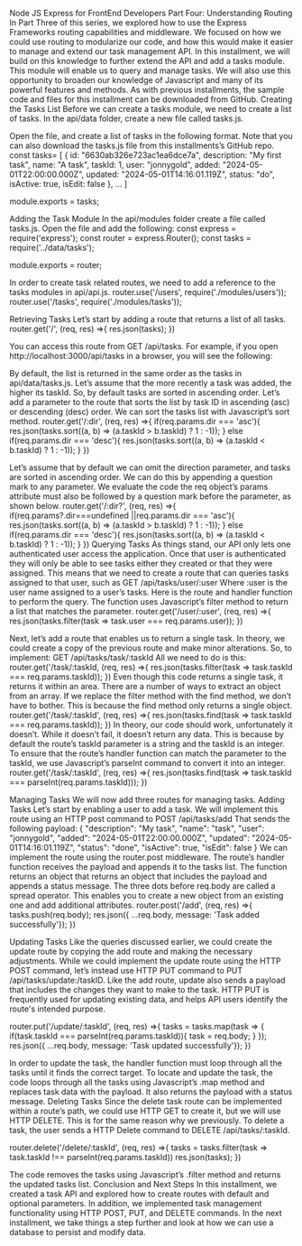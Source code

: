 Node JS Express for FrontEnd Developers Part Four: Understanding Routing
In Part Three of this series, we explored how to use the Express Frameworks routing capabilities and middleware. We focused on how we could use routing to modularize our code, and how this would make it easier to manage and extend our task management API. In this installment, we will build on this knowledge to further extend the API and add a tasks module. This module will enable us to query and manage tasks. We will also use this opportunity to broaden our knowledge of Javascript and many of its powerful features and methods. As with previous installments, the sample code and files for this installment can be downloaded from GitHub. 
Creating the Tasks List
Before we can create a tasks module, we need to create a list of tasks. In the api/data folder, create a new file called tasks.js.

Open the file, and create a list of tasks in the following format. Note that you can also download the tasks.js file from this installments’s GitHub repo. 
const tasks= [
{
  id: "6630ab326e723ac1ea6dce7a",
  description: "My first task",
  name: "A task",
  taskId: 1,
  user: "jonnygold",
  added: "2024-05-01T22:00:00.000Z",
  updated: "2024-05-01T14:16:01.119Z",
  status: "do",
  isActive: true,
  isEdit: false
},
…
]


module.exports = tasks;

Adding the Task Module
In the api/modules folder create a file called tasks.js. Open the file and add the following:
const express = require('express');
const router = express.Router();
const tasks = require('../data/tasks');


module.exports = router;

In order to create task related routes, we need to add a reference to the tasks modules in api/api.js.
router.use('/users', require('./modules/users'));
router.use('/tasks', require('./modules/tasks'));

Retrieving Tasks
Let’s start by adding a route that returns a list of all tasks. 
router.get('/', (req, res) =>{
  res.json(tasks);
})

You can access this route from GET /api/tasks. For example, if you open http://localhost:3000/api/tasks in a browser, you will see the following:

By default, the list is returned in the same order as the tasks in api/data/tasks.js. Let’s assume that the more recently a task was added, the higher its taskId. So, by default tasks are sorted in ascending order. Let’s add a parameter to the route  that sorts the list by task ID in ascending (asc) or descending (desc) order. We can sort the tasks list with Javascript’s sort method.
router.get('/:dir', (req, res) =>{
 if(req.params.dir === 'asc'){
   res.json(tasks.sort((a, b) => (a.taskId > b.taskId) ? 1 : -1));
 }
 else if(req.params.dir === 'desc'){
   res.json(tasks.sort((a, b) => (a.taskId < b.taskId) ? 1 : -1));
 }
})

Let’s assume that by default we can omit the direction parameter, and tasks are sorted in ascending order. We can do this by appending a question mark to any parameter. We evaluate the code the req object’s params attribute must also be followed by a question mark before the parameter, as shown below.
router.get('/:dir?', (req, res) =>{
 if(req.params?.dir===undefined ||req.params.dir === 'asc'){
   res.json(tasks.sort((a, b) => (a.taskId > b.taskId) ? 1 : -1));
 }
 else if(req.params.dir === 'desc'){
   res.json(tasks.sort((a, b) => (a.taskId < b.taskId) ? 1 : -1));
 }
})
Querying Tasks
As things stand, our API only lets one authenticated user access the application. Once that user is authenticated they will only be able to see tasks either they created or that they were assigned. This means that we need to create a route that can queries tasks assigned to that user, such as 
GET /api/tasks/user/:user
Where :user is the user name assigned to a user’s tasks. Here is the route and handler function to perform the query. The function uses Javascript’s filter method to return a list that matches the parameter.
router.get('/user/:user', (req, res) =>{
 res.json(tasks.filter(task => task.user === req.params.user));
})

Next, let’s add a route that enables us to return a single task. In theory, we could create a copy of the previous route and make minor alterations. So, to implement:
GET /api/tasks/task/:taskId
All we need to do is this:
router.get('/task/:taskId, (req, res) =>{
 res.json(tasks.filter(task => task.taskId === req.params.taskId));
})
Even though this code returns a single task, it returns it within an area. There are a number of ways to extract an object from an array. If we replace the filter method with the find method, we don’t have to bother. This is because the find method only returns a single object.
router.get('/task/:taskId', (req, res) =>{
 res.json(tasks.find(task => task.taskId === req.params.taskId));
})
In theory, our code should work, unfortunately it doesn’t. While it doesn’t fail, it doesn’t return any data. This is because by default the route’s taskId parameter is a string  and the taskId is an integer. To ensure that the route’s handler function can match the parameter to the taskId, we use Javascript’s parseInt command to convert it into an integer.
router.get('/task/:taskId', (req, res) =>{
 res.json(tasks.find(task => task.taskId === parseInt(req.params.taskId)));
})

Managing Tasks
We will now add three routes for managing tasks. 
Adding Tasks
Let’s start by enabling a user to add a task. We will implement this route using an HTTP post command to 
POST /api/tasks/add 
That sends the following payload:
{
 "description": "My task",
 "name": "task",
 "user": "jonnygold",
 "added": "2024-05-01T22:00:00.000Z",
 "updated": "2024-05-01T14:16:01.119Z",
 "status": "done",
 "isActive": true,
 "isEdit": false
}
We can implement the route using the router.post middleware. The route’s handler function receives the payload and appends it to the tasks list. The function returns an object that returns an object that includes the payload and appends a status message. The three dots before req.body are called a spread operator. This enables you to create a new object from an existing one and add additional attributes.
router.post('/add', (req, res) =>{
 tasks.push(req.body);
 res.json({
   ...req.body,
   message: 'Task added successfully'});
})



Updating Tasks
Like the queries discussed earlier, we could create the update route by copying the add route and making the necessary adjustments. While we could implement the update route using the HTTP POST command, let’s instead use HTTP PUT command to PUT /api/tasks/update:/taskID. Like the add route, update also sends a payload that includes the changes they want to make to the task. HTTP PUT is frequently used for updating existing data, and helps API users identify the route's intended purpose.


router.put('/update/:taskId', (req, res) =>{
 tasks = tasks.map(task => {
   if(task.taskId === parseInt(req.params.taskId)){
     task = req.body;
   }
 });
 res.json({
   ...req.body,
   message: 'Task updated successfully'});
})



In order to update the task, the handler function must loop through all the tasks until it finds the correct target. To locate and update the task, the code loops through all the tasks using Javascript’s .map method and replaces task data with the payload. It also returns the payload with a status message.
Deleting Tasks
Since the delete task route can be implemented within a route’s path, we could use HTTP GET to create it, but we will use HTTP DELETE. This is for the same reason why we previously.
To delete a task, the user sends a HTTP Delete command to DELETE /api/tasks/:taskId.


router.delete('/delete/:taskId', (req, res) =>{
 tasks = tasks.filter(task => task.taskId !== parseInt(req.params.taskId))
 res.json(tasks);
})

The code removes the tasks using Javascript’s .filter method and returns the updated tasks list.
Conclusion and Next Steps
In this installment, we created a task API and explored how to create routes with default and optional parameters. In addition, we implemented task management functionality using HTTP POST, PUT, and DELETE commands. In the next installment, we take things a step further and look at how we can use a database to persist and modify data.
